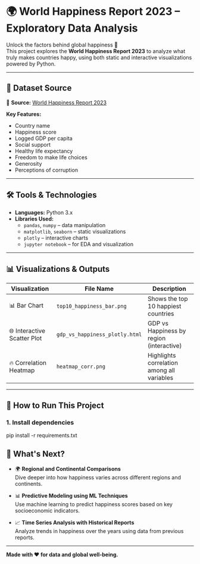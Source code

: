 # 🌍 World Happiness Report 2023 – Exploratory Data Analysis

Unlock the factors behind global happiness 🌟  
This project explores the **World Happiness Report 2023** to analyze what truly makes countries happy, using both static and interactive visualizations powered by Python.

---

## 📂 Dataset Source

📌 **Source:** [World Happiness Report 2023](https://worldhappiness.report)

**Key Features:**
- Country name
- Happiness score
- Logged GDP per capita
- Social support
- Healthy life expectancy
- Freedom to make life choices
- Generosity
- Perceptions of corruption

---

## 🛠️ Tools & Technologies

- **Languages:** Python 3.x  
- **Libraries Used:**
  - `pandas`, `numpy` – data manipulation
  - `matplotlib`, `seaborn` – static visualizations
  - `plotly` – interactive charts
  - `jupyter notebook` – for EDA and visualization

---

## 📊 Visualizations & Outputs

| Visualization                        | File Name                        | Description                                  |
|-------------------------------------|----------------------------------|----------------------------------------------|
| 📊 Bar Chart                        | `top10_happiness_bar.png`        | Shows the top 10 happiest countries          |
| 🌐 Interactive Scatter Plot        | `gdp_vs_happiness_plotly.html`   | GDP vs Happiness by region (interactive)     |
| 🔥 Correlation Heatmap             | `heatmap_corr.png`               | Highlights correlation among all variables   |

---

## 🚀 How to Run This Project

### 1. Install dependencies
<!-- ```bash -->
pip install -r requirements.txt









## 🔮 What's Next?

- 🌍 **Regional and Continental Comparisons**  
  Dive deeper into how happiness varies across different regions and continents.

- 📊 **Predictive Modeling using ML Techniques**  
  Use machine learning to predict happiness scores based on key socioeconomic indicators.

- 📈 **Time Series Analysis with Historical Reports**  
  Analyze trends in happiness over the years using data from previous reports.

---

**Made with ❤️ for data and global well-being.**
